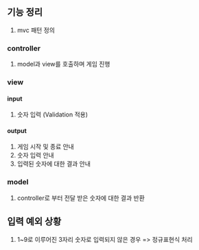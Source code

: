 ## 기능 정리
1. mvc 패턴 정의

### controller
1. model과 view를 호출하며 게임 진행

### view
#### input
1. 숫자 입력 (Validation 적용)

#### output
1. 게임 시작 및 종료 안내
2. 숫자 입력 안내
3. 입력된 숫자에 대한 결과 안내

### model
1. controller로 부터 전달 받은 숫자에 대한 결과 반환


## 입력 예외 상황
1. 1~9로 이루어진 3자리 숫자로 입력되지 않은 경우 => 정규표현식 처리
